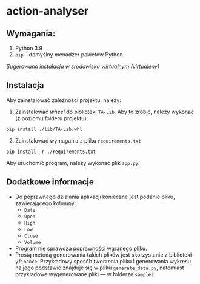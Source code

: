 # action-analyser

## Wymagania:
1. Python 3.9
2. `pip` - domyślny menadżer pakietów Python.

*Sugerowana instalacja w środowisku wirtualnym (virtualenv)*

## Instalacja

Aby zainstalować zależności projektu, należy:
1. Zainstalować *wheel* do biblioteki `TA-Lib`. Aby to zrobić, należy wykonać
(z poziomu folderu projektu):
```shell
pip install ./lib/TA-Lib.whl
```

2. Zainstalować wymagania z pliku `requirements.txt`
```shell
pip install -r ./requirements.txt
```

Aby uruchomić program, należy wykonać plik `app.py`.

## Dodatkowe informacje
* Do poprawnego działania aplikacji konieczne jest podanie pliku, zawierającego kolumny:
  * `Date`
  * `Open`
  * `High`
  * `Low`
  * `Close`
  * `Volume`
* Program nie sprawdza poprawności wgranego pliku.
* Prostą metodą generowania takich plików jest skorzystanie z biblioteki `yfinance`.
Przykładowy sposób tworzenia pliku i generowania wykresu na jego podstawie znajduje 
się w pliku `generate_data.py`, natomiast przykładowe wygenerowane pliki — w folderze `samples`.